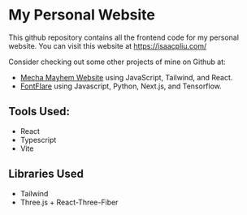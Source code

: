 # My Personal Website

This github repository contains all the frontend code for my personal website.
You can visit this website at https://isaacpliu.com/

Consider checking out some other projects of mine on Github at:

- [Mecha Mayhem Website](https://github.com/liuisaac/Mecha_Mayhem_App) using JavaScript, Tailwind, and React.
- [FontFlare](https://github.com/liuisaac/FontFlare) using Javascript, Python, Next.js, and Tensorflow.


## Tools Used: 
- React
- Typescript
- Vite

## Libraries Used
- Tailwind
- Three.js + React-Three-Fiber
